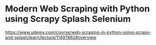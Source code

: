# Modern Web Scraping with Python using Scrapy Splash Selenium

https://www.udemy.com/course/web-scraping-in-python-using-scrapy-and-splash/learn/lecture/11497662#overview
